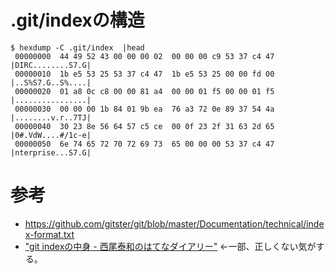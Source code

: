 # .git/indexの構造


```shell
$ hexdump -C .git/index  |head
 00000000  44 49 52 43 00 00 00 02  00 00 00 c9 53 37 c4 47  |DIRC........S7.G|
 00000010  1b e5 53 25 53 37 c4 47  1b e5 53 25 00 00 fd 00  |..S%S7.G..S%....|
 00000020  01 a8 0c c8 00 00 81 a4  00 00 01 f5 00 00 01 f5  |................|
 00000030  00 00 00 1b 84 01 9b ea  76 a3 72 0e 89 37 54 4a  |........v.r..7TJ|
 00000040  30 23 8e 56 64 57 c5 ce  00 0f 23 2f 31 63 2d 65  |0#.VdW....#/1c-e|
 00000050  6e 74 65 72 70 72 69 73  65 00 00 00 53 37 c4 47  |nterprise...S7.G|
```

# 参考
* https://github.com/gitster/git/blob/master/Documentation/technical/index-format.txt
* ["git indexの中身 - 西尾泰和のはてなダイアリー"](http://d.hatena.ne.jp/nishiohirokazu/20120523/1337766796
) ←一部、正しくない気がする。
